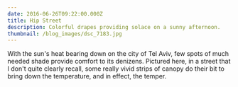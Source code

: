 ```yaml
---
date: 2016-06-26T09:22:00.000Z
title: Hip Street
description: Colorful drapes providing solace on a sunny afternoon.
thumbnail: /blog_images/dsc_7183.jpg
---
```

With the sun's heat bearing down on the city of Tel Aviv, few spots of much needed shade provide comfort to its denizens. Pictured here, in a street that I don't quite clearly recall, some really vivid strips of canopy do their bit to bring down the temperature, and in effect, the temper.
